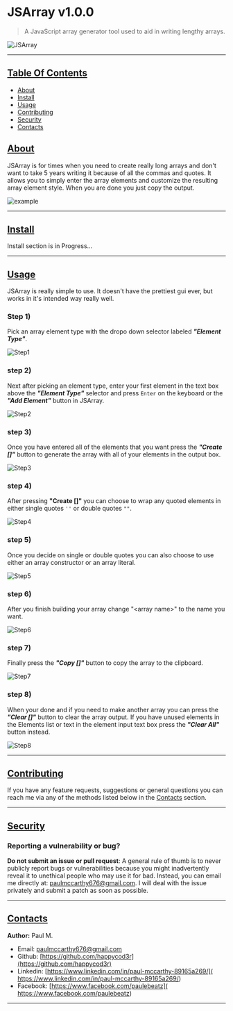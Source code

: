 # JSArray v1.0.0

> A JavaScript array generator tool used to aid in writing lengthy arrays.


![JSArray](res/jsarray-logo.png)

---

## [Table Of Contents](#contents)

- [About](#about)
- [Install](#install)
- [Usage](#usage)
- [Contributing](#contributing)
- [Security](#security)
- [Contacts](#contacts)

## [About](#about)

JSArray is for times when you need to create really long arrays and don't want to take 5 years writing it because of all the commas and quotes.
It allows you to simply enter the array elements and customize the resulting array element style. When you are done you just copy the output.

![example]()

---

## [Install](#install)

Install section is in Progress...

---

## [Usage](#usage)

JSArray is really simple to use. It doesn't have the prettiest gui ever, but works in it's 
intended way really well.

### Step 1) 
	
Pick an array element type with the dropo down selector labeled ***"Element Type"***.

![Step1](res/step1.gif)

###  step 2) 

Next after picking an element type, enter your first element in the
text box above the ***"Element Type"*** selector and press `Enter` on the 
keyboard or the ***"Add Element"*** button in JSArray.

![Step2](res/step2.gif)

### step 3) 
	
Once you have entered all of the elements that you want press the ***"Create []"*** 
button to generate the array with all of your elements in the output box.

![Step3](res/step3.gif)

### step 4) 

After pressing **"Create []"** you can choose to wrap any quoted elements in 
either single quotes `''` or double quotes `""`.

![Step4](res/step4.gif)

### step 5) 
	 
Once you decide on single or double quotes you can also choose to use either 
an array constructor or an array literal.

![Step5](res/step5.gif)

### step 6)

After you finish building your array change "\<array name\>" to the name you want.

![Step6](res/step6.gif)

### step 7)

Finally press the ***"Copy []"*** button to copy the array to the clipboard.

![Step7](res/step7.gif)

### step 8)

When your done and if you need to make another array you can press the ***"Clear []"***
button to clear the array output. If you have unused elements in the Elements 
list or text in the element input text box press the ***"Clear All"*** button instead.

![Step8](res/step8.gif)

---

## [Contributing](#contributing)

If you have any feature requests, suggestions or general questions you can reach me via any of the 
methods listed below in the [Contacts](#contacts) section.

---

## [Security](#security)

### Reporting a vulnerability or bug?

**Do not submit an issue or pull request**: A general rule of thumb is to never publicly report 
bugs or vulnerabilities because you might inadvertently reveal it to unethical people who may 
use it for bad. Instead, you can email me directly at: 
[paulmccarthy676@gmail.com](mailto:paulmccarthy676@gmail.com). 
I will deal with the issue privately and submit a patch as soon as possible.


---

## [Contacts](#contacts)

**Author:** Paul M.

* Email: [paulmccarthy676@gmail.com](mailto:paulmccarthy676@gmail.com)
* Github: [https://github.com/happycod3r](https://github.com/happycod3r)
* Linkedin: [https://www.linkedin.com/in/paul-mccarthy-89165a269/]( https://www.linkedin.com/in/paul-mccarthy-89165a269/)
* Facebook: [https://www.facebook.com/paulebeatz]( https://www.facebook.com/paulebeatz)

---

